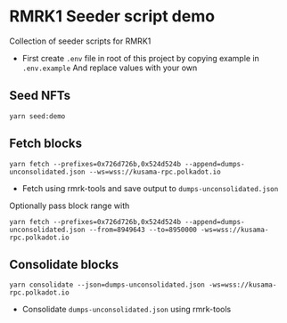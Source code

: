 # RMRK1 Seeder script demo
Collection of seeder scripts for RMRK1

- First create `.env` file in root of this project by copying example in `.env.example` And replace values with your own

## Seed NFTs

`yarn seed:demo`


## Fetch blocks

`yarn fetch --prefixes=0x726d726b,0x524d524b --append=dumps-unconsolidated.json --ws=wss://kusama-rpc.polkadot.io`
- Fetch using rmrk-tools and save output to `dumps-unconsolidated.json`

Optionally pass block range with

`yarn fetch --prefixes=0x726d726b,0x524d524b --append=dumps-unconsolidated.json --from=8949643 --to=8950000 -ws=wss://kusama-rpc.polkadot.io`


## Consolidate blocks

`yarn consolidate --json=dumps-unconsolidated.json -ws=wss://kusama-rpc.polkadot.io`
- Consolidate `dumps-unconsolidated.json` using rmrk-tools
